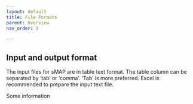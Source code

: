 ```yaml
---
layout: default
title: File Formats
parent: Overview
nav_order: 3

---
```


## Input and output format

The input files for sMAP are in table text format. The table column can be separated by ‘tab’ or ‘comma’. ‘Tab’ is more preferred. Excel is recommended to prepare the input text file.

Some information